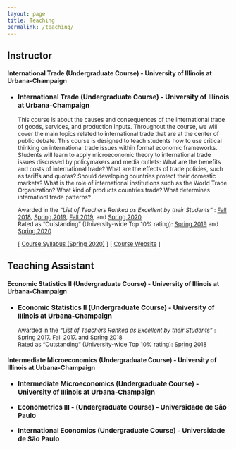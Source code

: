 ```yaml
---
layout: page
title: Teaching
permalink: /teaching/
---
```



## Instructor

#### International Trade (Undergraduate Course) - University of Illinois at Urbana-Champaign

- <p style="font-size:15px"><b>International Trade (Undergraduate Course) - University of Illinois at Urbana-Champaign</b></p>

   <p style="font-size:13px">This course is about the causes and consequences of the international trade of goods, services, and production inputs. Throughout the course, we will cover the main topics related to international trade that are at the center of public debate.  This course is designed to teach students how to use critical thinking on international trade issues within formal economic frameworks. Students will learn to apply microeconomic theory to international trade issues discussed by policymakers and media outlets: What are the benefits and costs of international trade?  What are the effects of trade policies, such as tariffs and quotas? Should developing countries protect their domestic markets? What is the role of international institutions such as the World Trade Organization? What kind of products countries trade? What determines internationl trade patterns?  </p>
   
   <p style="font-size:13px">Awarded in the  <em>“List of Teachers Ranked as Excellent by their Students” </em>: <a href="https://citl.illinois.edu/docs/default-source/teachers-ranked-as-excellent/tre-2018-fall.pdf#page=21" target="_blank">Fall 2018</a>, <a href="https://citl.illinois.edu/docs/default-source/teachers-ranked-as-excellent/tre-2019-spring.pdf#page=19" target="_blank">Spring 2019</a>, <a href="https://citl.illinois.edu/docs/default-source/teachers-ranked-as-excellent/tre-2019-fall.pdf#page=20" target="_blank">Fall 2019</a>, and <a href="https://citl.illinois.edu/docs/default-source/teachers-ranked-as-excellent/tre-2020-spring.pdf#page=17" target="_blank">Spring 2020</a> <br> Rated as “Outstanding” (University-wide Top 10% rating): <a href="https://citl.illinois.edu/docs/default-source/teachers-ranked-as-excellent/tre-2019-spring.pdf#page=19" target="_blank">Spring 2019</a> and <a href="https://citl.illinois.edu/docs/default-source/teachers-ranked-as-excellent/tre-2020-spring.pdf#page=17" target="_blank">Spring 2020</a> </p>
   
  <p style="font-size:13px">[ <a href="/files/Econ_490_International_Trade___Syllabus.pdf" target="_blank">Course Syllabus (Spring 2020)</a> ] [ <a href="https://compass2g.illinois.edu/webapps/blackboard/content/listContentEditable.jsp?content_id=_4184689_1&course_id=_48673_1" target="_blank">Course Website</a> ]</p>
   

## Teaching Assistant

#### Economic Statistics II (Undergraduate Course) - University of Illinois at Urbana-Champaign

- <p style="font-size:15px"><b>Economic Statistics II (Undergraduate Course) - University of Illinois at Urbana-Champaign</b></p>
   <p style="font-size:13px">Awarded in the  <em>“List of Teachers Ranked as Excellent by their Students” </em>: <a href="https://citl.illinois.edu/docs/default-source/teachers-ranked-as-excellent/tre-2017-spring.pdf#page=19" target="_blank">Spring 2017</a>, <a href="https://citl.illinois.edu/docs/default-source/teachers-ranked-as-excellent/tre-2017-fall.pdf#page=21" target="_blank">Fall 2017</a>, and <a href="https://citl.illinois.edu/docs/default-source/teachers-ranked-as-excellent/tre-2018-spring.pdf#page=18" target="_blank">Spring 2018</a>  <br> Rated as “Outstanding” (University-wide Top 10% rating): <a href="https://citl.illinois.edu/docs/default-source/teachers-ranked-as-excellent/tre-2018-spring.pdf#page=18" target="_blank">Spring 2018</a> </p>
   
#### Intermediate Microeconomics (Undergraduate Course) - University of Illinois at Urbana-Champaign
- <p style="font-size:15px"><b>Intermediate Microeconomics (Undergraduate Course) - University of Illinois at Urbana-Champaign</b></p>
- <p style="font-size:15px"><b>Econometrics III - (Undergraduate Course) - Universidade de São Paulo</b></p>
- <p style="font-size:15px"><b>International Economics (Undergraduate Course) - Universidade de São Paulo</b></p>
